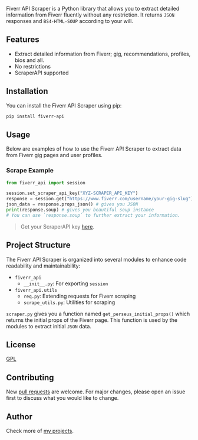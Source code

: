 Fiverr API Scraper is a Python library that allows you to extract detailed information from Fiverr fluently without
any restriction. It returns `JSON` responses and `BS4-HTML-SOUP` according to your will.

## Features

- Extract detailed information from Fiverr; gig, recommendations, profiles, bios and all.
- No restrictions
- ScraperAPI supported

## Installation

You can install the Fiverr API Scraper using pip:

```bash
pip install fiverr-api
```

## Usage

Below are examples of how to use the Fiverr API Scraper to extract data from Fiverr gig pages and user profiles.

### Scrape Example

```python
from fiverr_api import session

session.set_scraper_api_key("XYZ-SCRAPER_API_KEY")
response = session.get("https://www.fiverr.com/username/your-gig-slug") # your fiverr url should be here
json_data = response.props_json() # gives you JSON
print(response.soup) # gives you beautiful soup instance
# You can use `response.soup` to further extract your information. 
```
> Get your ScraperAPI key [here](https://www.scraperapi.com/?fp_ref=enable-fiverr-api).

## Project Structure

The Fiverr API Scraper is organized into several modules to enhance code readability and maintainability:

- `fiverr_api`
  - `__init__.py`: For exporting `session`
- `fiverr_api.utils`
  - `req.py`: Extending requests for Fiverr scraping
  - `scrape_utils.py`: Utilities for scraping

`scraper.py` gives you a function named `get_perseus_initial_props()` which returns the initial props of
the Fiverr page. This function is used by the modules to extract initial `JSON` data.

## License

[GPL](https://choosealicense.com/licenses/gpl-3.0/)

## Contributing

New [pull requests](https://github.com/Bishwas-py/fiverr-scraping-api) are welcome.
For major changes, please open an issue first to discuss what you would like to change.

## Author

Check more of [my projects](https://bishwas.net/projects).